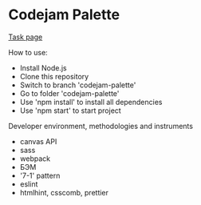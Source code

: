 # Codejam Palette
[Task page](https://github.com/rolling-scopes-school/tasks/blob/master/tasks/stage-2/codejam-palette/codejam-palette_en.md)

How to use:
- Install Node.js
- Clone this repository
- Switch to branch 'codejam-palette'
- Go to folder 'codejam-palette'
- Use 'npm install' to install all dependencies 
- Use 'npm start' to start project

Developer environment, methodologies and instruments
- canvas API
- sass
- webpack
- БЭМ
- '7-1' pattern
- eslint
- htmlhint, csscomb, prettier